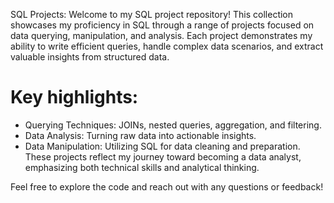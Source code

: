 SQL Projects:
Welcome to my SQL project repository! This collection showcases my proficiency in SQL through a range of projects focused on data querying, manipulation, and analysis. 
Each project demonstrates my ability to write efficient queries, handle complex data scenarios, and extract valuable insights from structured data.

# Key highlights:

- Querying Techniques: JOINs, nested queries, aggregation, and filtering.
- Data Analysis: Turning raw data into actionable insights.
- Data Manipulation: Utilizing SQL for data cleaning and preparation.
These projects reflect my journey toward becoming a data analyst, emphasizing both technical skills and analytical thinking.

Feel free to explore the code and reach out with any questions or feedback!
